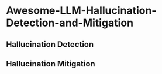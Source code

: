 # Awesome-LLM-Hallucination-Detection-and-Mitigation




## Hallucination Detection 




## Hallucination Mitigation 
